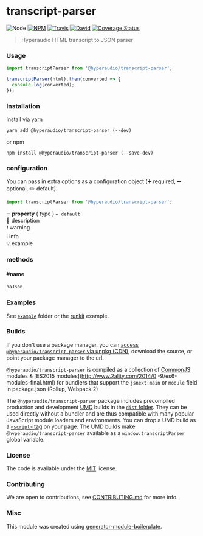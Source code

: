 # transcript-parser

![Node](https://img.shields.io/node/v/@hyperaudio/transcript-parser.svg?style=flat-square)
[![NPM](https://img.shields.io/npm/v/@hyperaudio/transcript-parser.svg?style=flat-square)](https://www.npmjs.com/package/@hyperaudio/transcript-parser)
[![Travis](https://img.shields.io/travis/hyperaudio/transcript-parser/master.svg?style=flat-square)](https://travis-ci.org/hyperaudio/transcript-parser)
[![David](https://img.shields.io/david/hyperaudio/transcript-parser.svg?style=flat-square)](https://david-dm.org/hyperaudio/transcript-parser)
[![Coverage Status](https://img.shields.io/coveralls/hyperaudio/transcript-parser.svg?style=flat-square)](https://coveralls.io/github/hyperaudio/transcript-parser)

> Hyperaudio HTML transcript to JSON parser

### Usage

```js
import transcriptParser from '@hyperaudio/transcript-parser';

transcriptParser(html).then(converted => {
  console.log(converted);
});
```

### Installation

Install via [yarn](https://github.com/yarnpkg/yarn)

	yarn add @hyperaudio/transcript-parser (--dev)

or npm

	npm install @hyperaudio/transcript-parser (--save-dev)


### configuration

You can pass in extra options as a configuration object (➕ required, ➖ optional, ✏️ default).

```js
import transcriptParser from '@hyperaudio/transcript-parser';

```

➖ **property** ( type ) ` ✏️ default `
<br/> 📝 description
<br/> ❗️ warning
<br/> ℹ️ info
<br/> 💡 example

### methods

#### #name

```js
haJson

```

### Examples

See [`example`](example/script.js) folder or the [runkit](https://runkit.com/hyperaudio/transcript-parser) example.

### Builds

If you don't use a package manager, you can [access `@hyperaudio/transcript-parser` via unpkg (CDN)](https://unpkg.com/@hyperaudio/transcript-parser/), download the source, or point your package manager to the url.

`@hyperaudio/transcript-parser` is compiled as a collection of [CommonJS](http://webpack.github.io/docs/commonjs.html) modules & [ES2015 modules](http://www.2ality.com/2014/0
  -9/es6-modules-final.html) for bundlers that support the `jsnext:main` or `module` field in package.json (Rollup, Webpack 2)

The `@hyperaudio/transcript-parser` package includes precompiled production and development [UMD](https://github.com/umdjs/umd) builds in the [`dist` folder](https://unpkg.com/ha-json/dist/). They can be used directly without a bundler and are thus compatible with many popular JavaScript module loaders and environments. You can drop a UMD build as a [`<script>` tag](https://unpkg.com/@hyperaudio/transcript-parser) on your page. The UMD builds make `@hyperaudio/transcript-parser` available as a `window.transcriptParser` global variable.

### License

The code is available under the [MIT](LICENSE) license.

### Contributing

We are open to contributions, see [CONTRIBUTING.md](CONTRIBUTING.md) for more info.

### Misc

This module was created using [generator-module-boilerplate](https://github.com/duivvv/generator-module-boilerplate).

